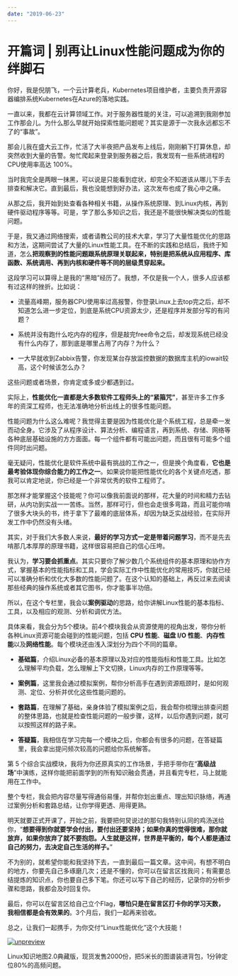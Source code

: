 ```yaml
---
date: "2019-06-23"
---  
```

      
# 开篇词 | 别再让Linux性能问题成为你的绊脚石
你好，我是倪朋飞，一个云计算老兵，Kubernetes项目维护者，主要负责开源容器编排系统Kubernetes在Azure的落地实践。

一直以来，我都在云计算领域工作。对于服务器性能的关注，可以追溯到我刚参加工作那会儿。为什么那么早就开始探索性能问题呢？其实是源于一次我永远都忘不了的“事故”。

那会儿我在盛大云工作，忙活了大半夜把产品发布上线后，刚刚躺下打算休息，却突然收到大量的告警。匆忙爬起来登录到服务器之后，我发现有一些系统进程的CPU使用率高达 100\%。

当时我完全是两眼一抹黑，可以说是只能看到症状，却完全不知道该从哪儿下手去排查和解决它。直到最后，我也没能想到好办法，这次发布也成了我心中之痛。

从那之后，我开始到处查看各种相关书籍，从操作系统原理、到Linux内核，再到硬件驱动程序等等。可是，学了那么多知识之后，我还是不能很快解决类似的性能问题。

于是，我又通过网络搜索，或者请教公司的技术大拿，学习了大量性能优化的思路和方法，这期间尝试了大量的Linux性能工具。在不断的实践和总结后，我终于知道，怎么**把观察到的性能问题跟系统原理关联起来，特别是把系统从应用程序、库函数、系统调用、再到内核和硬件等不同的层级贯穿起来。**

<!-- [[[read_end]]] -->

这段学习可以算得上是我的“黑暗”经历了。我想，不仅是我一个人，很多人应该都有过这样的挫折。比如说：

* 流量高峰期，服务器CPU使用率过高报警，你登录Linux上去top完之后，却不知道怎么进一步定位，到底是系统CPU资源太少，还是程序并发部分写的有问题？

* 系统并没有跑什么吃内存的程序，但是敲完free命令之后，却发现系统已经没有什么内存了，那到底是哪里占用了内存？为什么？

* 一大早就收到Zabbix告警，你发现某台存放监控数据的数据库主机的iowait较高，这个时候该怎么办？

这些问题或者场景，你肯定或多或少都遇到过。

实际上，**性能优化一直都是大多数软件工程师头上的“紧箍咒”**，甚至许多工作多年的资深工程师，也无法准确地分析出线上的很多性能问题。

性能问题为什么这么难呢？我觉得主要是因为性能优化是个系统工程，总是牵一发而动全身。它涉及了从程序设计、算法分析、编程语言，再到系统、存储、网络等各种底层基础设施的方方面面。每一个组件都有可能出问题，而且很有可能多个组件同时出问题。

毫无疑问，性能优化是软件系统中最有挑战的工作之一，但是换个角度看，**它也是最考验体现你综合能力的工作之一**。如果说你能把性能优化的各个关键点吃透，那我可以肯定地说，你已经是一个非常优秀的软件工程师了。

那怎样才能掌握这个技能呢？你可以像我前面说的那样，花大量的时间和精力去钻研，从内功到实战一一苦练。当然，那样可行，但也会走很多弯路，而且可能你啃了很多大块头的书，终于拿下了最难的底层体系，却因为缺乏实战经验，在实际开发工作中仍然没有头绪。

其实，对于我们大多数人来说，**最好的学习方式一定是带着问题学习**，而不是先去啃那几本厚厚的原理书籍，这样很容易把自己的信心压垮。

我认为，**学习要会抓重点**。其实只要你了解少数几个系统组件的基本原理和协作方式，掌握基本的性能指标和工具，学会实际工作中性能优化的常用技巧，你就已经可以准确分析和优化大多数的性能问题了。在这个认知的基础上，再反过来去阅读那些经典的操作系统或者其它图书，你才能事半功倍。

所以，在这个专栏里，我会以**案例驱动**的思路，给你讲解Linux性能的基本指标、工具，以及相应的观测、分析和调优方法。

具体来看，我会分为5个模块。前4个模块我会从资源使用的视角出发，带你分析各种Linux资源可能会碰到的性能问题，包括 **CPU 性能**、**磁盘 I/O 性能**、**内存性能**以及**网络性能**。每个模块还由浅入深划分为四个不同的篇章。

* **基础篇**，介绍Linux必备的基本原理以及对应的性能指标和性能工具。比如怎么理解平均负载，怎么理解上下文切换，Linux内存的工作原理等等。

* **案例篇**，这里我会通过模拟案例，帮你分析高手在遇到资源瓶颈时，是如何观测、定位、分析并优化这些性能问题的。

* **套路篇**，在理解了基础，亲身体验了模拟案例之后，我会帮你梳理出排查问题的整体思路，也就是检查性能问题的一般步骤，这样，以后你遇到问题，就可以按照这样的路子来。

* **答疑篇**，我相信在学习完每一个模块之后，你都会有很多的问题，在答疑篇里，我会拿出提问频次较高的问题给你系统解答。

第 5 个综合实战模块，我将为你还原真实的工作场景，手把手带你在“**高级战场**”中演练，这样你能把前面学到的所有知识融会贯通，并且看完专栏，马上就能用在工作中。

整个专栏，我会把内容尽量写得通俗易懂，并帮你划出重点、理出知识脉络，再通过案例分析和套路总结，让你学得更透、用得更熟。

明天就要正式开课了，开始之前，我要把何炅说过的那句我特别认同的鸡汤送给你，“**想要得到你就要学会付出，要付出还要坚持；如果你真的觉得很难，那你就放弃，如果你放弃了就不要抱怨。人生就是这样，世界是平衡的，每个人都是通过自己的努力，去决定自己生活的样子。**”

不为别的，就希望你能和我坚持下去，一直到最后一篇文章。这中间，有想不明白的地方，你要先自己多琢磨几次；还是不懂的，你可以在留言区找我问；有需要总结提炼的知识点，你也要自己多下笔。你还可以写下自己的经历，记录你的分析步骤和思路，我都会及时回复你。

最后，你可以在留言区给自己立个Flag，**哪怕只是在留言区打卡你的学习天数，我相信都是会有效果的**。3个月后，我们一起再来验收。

总之，让我们一起携手，为你交付“Linux性能优化”这个大技能！

[![unpreview](/images/linux性能优化实战/01.开篇词/resourceimage19bc19bc90ffcf4b1fba4938727e5bc0ecbc.jpg)](time://mall?url=https%3A%2F%2Fshop18793264.youzan.com%2Fv2%2Fgoods%2F1y7qqgp3ghd2g%3Fdc_ps%3D2347114008676525065.200001)

Linux知识地图2.0典藏版，现货发售2000份，把5米长的图谱装进背包，1分钟定位80\%的高频问题。